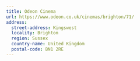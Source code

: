 ```yaml
---
title: Odeon Cinema
url: https://www.odeon.co.uk/cinemas/brighton/71/
address:
  street-address: Kingswest
  locality: Brighton
  region: Sussex
  country-name: United Kingdom
  postal-code: BN1 2RE
---
```

